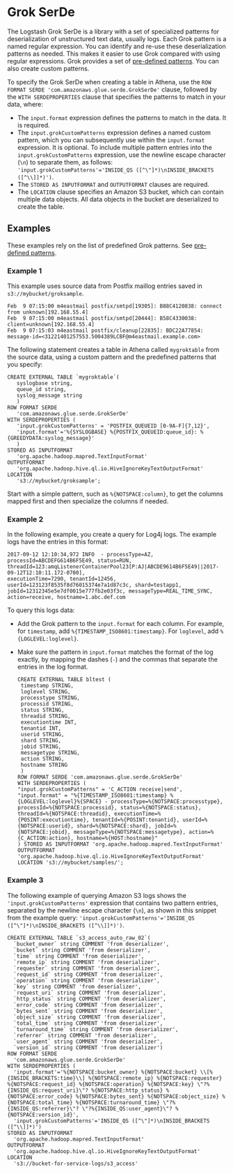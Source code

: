 # Grok SerDe<a name="grok"></a>

The Logstash Grok SerDe is a library with a set of specialized patterns for deserialization of unstructured text data, usually logs\. Each Grok pattern is a named regular expression\. You can identify and re\-use these deserialization patterns as needed\. This makes it easier to use Grok compared with using regular expressions\. Grok provides a set of [pre\-defined patterns](https://github.com/elastic/logstash/blob/v1.4.2/patterns/grok-patterns)\. You can also create custom patterns\.

To specify the Grok SerDe when creating a table in Athena, use the `ROW FORMAT SERDE 'com.amazonaws.glue.serde.GrokSerDe'` clause, followed by the `WITH SERDEPROPERTIES` clause that specifies the patterns to match in your data, where:
+ The `input.format` expression defines the patterns to match in the data\. It is required\.
+ The `input.grokCustomPatterns` expression defines a named custom pattern, which you can subsequently use within the `input.format` expression\. It is optional\. To include multiple pattern entries into the `input.grokCustomPatterns` expression, use the newline escape character \(`\n`\) to separate them, as follows: `'input.grokCustomPatterns'='INSIDE_QS ([^\"]*)\nINSIDE_BRACKETS ([^\\]]*)')`\.
+ The `STORED AS INPUTFORMAT` and `OUTPUTFORMAT` clauses are required\.
+ The `LOCATION` clause specifies an Amazon S3 bucket, which can contain multiple data objects\. All data objects in the bucket are deserialized to create the table\.

## Examples<a name="examples"></a>

These examples rely on the list of predefined Grok patterns\. See [pre\-defined patterns](https://github.com/elastic/logstash/blob/v1.4.2/patterns/grok-patterns)\.

### Example 1<a name="example-1"></a>

This example uses source data from Postfix maillog entries saved in `s3://mybucket/groksample`\.

```
Feb  9 07:15:00 m4eastmail postfix/smtpd[19305]: B88C4120838: connect from unknown[192.168.55.4]
Feb  9 07:15:00 m4eastmail postfix/smtpd[20444]: B58C4330038: client=unknown[192.168.55.4]
Feb  9 07:15:03 m4eastmail postfix/cleanup[22835]: BDC22A77854: message-id=<31221401257553.5004389LCBF@m4eastmail.example.com>
```

The following statement creates a table in Athena called `mygroktable` from the source data, using a custom pattern and the predefined patterns that you specify:

```
CREATE EXTERNAL TABLE `mygroktable`(
   syslogbase string,
   queue_id string,
   syslog_message string
   )
ROW FORMAT SERDE
   'com.amazonaws.glue.serde.GrokSerDe'
WITH SERDEPROPERTIES (
   'input.grokCustomPatterns' = 'POSTFIX_QUEUEID [0-9A-F]{7,12}',
   'input.format'='%{SYSLOGBASE} %{POSTFIX_QUEUEID:queue_id}: %{GREEDYDATA:syslog_message}'
   )
STORED AS INPUTFORMAT
   'org.apache.hadoop.mapred.TextInputFormat'
OUTPUTFORMAT
   'org.apache.hadoop.hive.ql.io.HiveIgnoreKeyTextOutputFormat'
LOCATION
   's3://mybucket/groksample';
```

Start with a simple pattern, such as `%{NOTSPACE:column}`, to get the columns mapped first and then specialize the columns if needed\.

### Example 2<a name="example-2"></a>

In the following example, you create a query for Log4j logs\. The example logs have the entries in this format:

```
2017-09-12 12:10:34,972 INFO  - processType=AZ, processId=ABCDEFG614B6F5E49, status=RUN,
threadId=123:amqListenerContainerPool23[P:AJ|ABCDE9614B6F5E49||2017-09-12T12:10:11.172-0700],
executionTime=7290, tenantId=12456, userId=123123f8535f8d76015374e7a1d87c3c, shard=testapp1,
jobId=12312345e5e7df0015e777fb2e03f3c, messageType=REAL_TIME_SYNC,
action=receive, hostname=1.abc.def.com
```

To query this logs data:
+ Add the Grok pattern to the `input.format` for each column\. For example, for `timestamp`, add `%{TIMESTAMP_ISO8601:timestamp}`\. For `loglevel`, add `%{LOGLEVEL:loglevel}`\.
+ Make sure the pattern in `input.format` matches the format of the log exactly, by mapping the dashes \(`-`\) and the commas that separate the entries in the log format\.

  ```
  CREATE EXTERNAL TABLE bltest (
   timestamp STRING,
   loglevel STRING,
   processtype STRING,
   processid STRING,
   status STRING,
   threadid STRING,
   executiontime INT,
   tenantid INT,
   userid STRING,
   shard STRING,
   jobid STRING,
   messagetype STRING,
   action STRING,
   hostname STRING
   )
  ROW FORMAT SERDE 'com.amazonaws.glue.serde.GrokSerDe'
  WITH SERDEPROPERTIES (
  "input.grokCustomPatterns" = 'C_ACTION receive|send',
  "input.format" = "%{TIMESTAMP_ISO8601:timestamp} %{LOGLEVEL:loglevel}%{SPACE} - processType=%{NOTSPACE:processtype}, processId=%{NOTSPACE:processid}, status=%{NOTSPACE:status}, threadId=%{NOTSPACE:threadid}, executionTime=%{POSINT:executiontime}, tenantId=%{POSINT:tenantid}, userId=%{NOTSPACE:userid}, shard=%{NOTSPACE:shard}, jobId=%{NOTSPACE:jobid}, messageType=%{NOTSPACE:messagetype}, action=%{C_ACTION:action}, hostname=%{HOST:hostname}"
  ) STORED AS INPUTFORMAT 'org.apache.hadoop.mapred.TextInputFormat'
  OUTPUTFORMAT 'org.apache.hadoop.hive.ql.io.HiveIgnoreKeyTextOutputFormat'
  LOCATION 's3://mybucket/samples/';
  ```

### Example 3<a name="example-3"></a>

The following example of querying Amazon S3 logs shows the `'input.grokCustomPatterns'` expression that contains two pattern entries, separated by the newline escape character \(`\n`\), as shown in this snippet from the example query: `'input.grokCustomPatterns'='INSIDE_QS ([^\"]*)\nINSIDE_BRACKETS ([^\\]]*)')`\.

```
CREATE EXTERNAL TABLE `s3_access_auto_raw_02`(
  `bucket_owner` string COMMENT 'from deserializer', 
  `bucket` string COMMENT 'from deserializer', 
  `time` string COMMENT 'from deserializer', 
  `remote_ip` string COMMENT 'from deserializer', 
  `requester` string COMMENT 'from deserializer', 
  `request_id` string COMMENT 'from deserializer', 
  `operation` string COMMENT 'from deserializer', 
  `key` string COMMENT 'from deserializer', 
  `request_uri` string COMMENT 'from deserializer', 
  `http_status` string COMMENT 'from deserializer', 
  `error_code` string COMMENT 'from deserializer', 
  `bytes_sent` string COMMENT 'from deserializer', 
  `object_size` string COMMENT 'from deserializer', 
  `total_time` string COMMENT 'from deserializer', 
  `turnaround_time` string COMMENT 'from deserializer', 
  `referrer` string COMMENT 'from deserializer', 
  `user_agent` string COMMENT 'from deserializer', 
  `version_id` string COMMENT 'from deserializer')
ROW FORMAT SERDE 
  'com.amazonaws.glue.serde.GrokSerDe' 
WITH SERDEPROPERTIES ( 
  'input.format'='%{NOTSPACE:bucket_owner} %{NOTSPACE:bucket} \\[%{INSIDE_BRACKETS:time}\\] %{NOTSPACE:remote_ip} %{NOTSPACE:requester} %{NOTSPACE:request_id} %{NOTSPACE:operation} %{NOTSPACE:key} \"?%{INSIDE_QS:request_uri}\"? %{NOTSPACE:http_status} %{NOTSPACE:error_code} %{NOTSPACE:bytes_sent} %{NOTSPACE:object_size} %{NOTSPACE:total_time} %{NOTSPACE:turnaround_time} \"?%{INSIDE_QS:referrer}\"? \"?%{INSIDE_QS:user_agent}\"? %{NOTSPACE:version_id}', 
  'input.grokCustomPatterns'='INSIDE_QS ([^\"]*)\nINSIDE_BRACKETS ([^\\]]*)') 
STORED AS INPUTFORMAT 
  'org.apache.hadoop.mapred.TextInputFormat' 
OUTPUTFORMAT 
  'org.apache.hadoop.hive.ql.io.HiveIgnoreKeyTextOutputFormat'
LOCATION
  's3://bucket-for-service-logs/s3_access'
```
